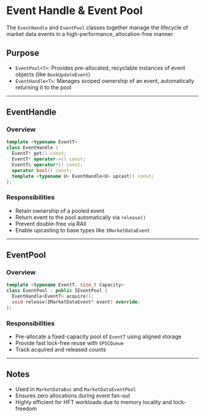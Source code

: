 # Event Handle & Event Pool

The `EventHandle` and `EventPool` classes together manage the lifecycle of market data events in a high-performance, allocation-free manner.

## Purpose

- `EventPool<T>`: Provides pre-allocated, recyclable instances of event objects (like `BookUpdateEvent`)
- `EventHandle<T>`: Manages scoped ownership of an event, automatically returning it to the pool

---

## EventHandle

### Overview

```cpp
template <typename EventT>
class EventHandle {
  EventT* get() const;
  EventT* operator->() const;
  EventT& operator*() const;
  operator bool() const;
  template <typename U> EventHandle<U> upcast() const;
};
```

### Responsibilities

- Retain ownership of a pooled event
- Return event to the pool automatically via `release()`
- Prevent double-free via RAII
- Enable upcasting to base types like `IMarketDataEvent`

---

## EventPool

### Overview

```cpp
template <typename EventT, size_t Capacity>
class EventPool : public IEventPool {
  EventHandle<EventT> acquire();
  void release(IMarketDataEvent* event) override;
};
```

### Responsibilities

- Pre-allocate a fixed-capacity pool of `EventT` using aligned storage
- Provide fast lock-free reuse with `SPSCQueue`
- Track acquired and released counts

---

## Notes

- Used in `MarketDataBus` and `MarketDataEventPool`
- Ensures zero allocations during event fan-out
- Highly efficient for HFT workloads due to memory locality and lock-freedom